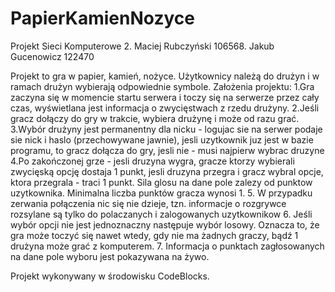 # PapierKamienNozyce

Projekt Sieci Komputerowe 2. Maciej Rubczyński 106568. Jakub Gucenowicz 122470

Projekt to gra w papier, kamień, nożyce. Użytkownicy należą do drużyn i w ramach drużyn wybierają odpowiednie symbole.
Założenia projektu:
1.Gra zaczyna się w momencie startu serwera i toczy się na serwerze przez cały czas, wyświetlana jest informacja o zwycięstwach z rzedu drużyny.
2.Jeśli gracz dołączy do gry w trakcie, wybiera drużynę i może od razu grać.
3.Wybór drużyny jest permanentny dla nicku - logujac sie na serwer podaje sie nick i haslo (przechowywane jawnie), jesli uzytkownik juz jest w bazie programu, to gracz dołącza do gry, jesli nie - musi najpierw wybrac druzyne
4.Po zakończonej grze - jesli druzyna wygra, gracze ktorzy wybierali zwycięską opcję dostaja 1 punkt, jesli druzyna przegra i gracz wybral opcje, ktora przegrala - traci 1 punkt.
        Sila glosu na dane pole zalezy od punktow uzytkownika.
        Minimalna liczba punktów gracza wynosi 1.
5. W przypadku zerwania połączenia nic się nie dzieje, tzn. informacje o rozgrywce rozsylane są tylko do polaczanych i zalogowanych uzytkownikow
6. Jeśli wybór opcji nie jest jednoznaczny następuje wybór losowy.
        Oznacza to, że gra może toczyć się nawet wtedy, gdy nie ma żadnych graczy, bądź 1 drużyna może grać z komputerem.
7. Informacja o punktach zagłosowanych na dane pole wyboru jest pokazywana na żywo.

Projekt wykonywany w środowisku CodeBlocks.
